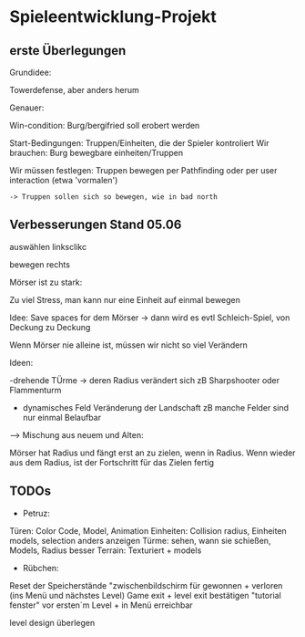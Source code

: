 # Spieleentwicklung-Projekt

## erste Überlegungen

Grundidee:

Towerdefense, aber anders herum

Genauer:

Win-condition:
Burg/bergifried soll erobert werden

Start-Bedingungen:
Truppen/Einheiten, die der Spieler kontroliert
Wir brauchen:
Burg
bewegbare einheiten/Truppen

Wir müssen festlegen:
Truppen bewegen per Pathfinding oder per user interaction (etwa 'vormalen')

    -> Truppen sollen sich so bewegen, wie in bad north

## Verbesserungen Stand 05.06

auswählen linksclikc

bewegen rechts

Mörser ist zu stark:

Zu viel Stress, man kann nur eine Einheit auf einmal bewegen

Idee: Save spaces for dem Mörser
-> dann wird es evtl Schleich-Spiel, von Deckung zu Deckung

Wenn Mörser nie alleine ist, müssen wir nicht so viel Verändern

Ideen:

-drehende TÜrme -> deren Radius verändert sich
zB Sharpshooter oder Flammenturm

- dynamisches Feld
  Veränderung der Landschaft
  zB manche Felder sind nur einmal Belaufbar

--> Mischung aus neuem und Alten:

Mörser hat Radius und fängt erst an zu zielen, wenn in Radius.
Wenn wieder aus dem Radius, ist der Fortschritt für das Zielen fertig


## TODOs

- Petruz:

Türen: Color Code, Model, Animation
Einheiten: Collision radius, Einheiten models, selection anders anzeigen
Türme: sehen, wann sie schießen, Models, Radius besser
Terrain: Texturiert + models

- Rübchen:

Reset der Speicherstände 
"zwischenbildschirm für gewonnen + verloren (ins Menü und nächstes Level)
Game exit + level exit bestätigen
"tutorial fenster" vor ersten´m Level + in Menü erreichbar

level design überlegen

